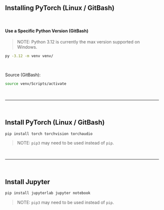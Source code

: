 ## Installing PyTorch (Linux / GitBash)

<br>

#### Use a Specific Python Version (GitBash)

> NOTE: Python 3.12 is currently the max version supported on Windows.

```bash
py -3.12 -m venv venv/
```

<br>

Source (GitBash):

```bash
source venv/Scripts/activate
```

<br>

---

<br>

## Install PyTorch (Linux / GitBash)

```bash
pip install torch torchvision torchaudio
```

> NOTE: `pip3` may need to be used instead of `pip`.

<br>

---

<br>

## Install Jupyter

```bash
pip install jupyterlab jupyter notebook
```

> NOTE: `pip3` may need to be used instead of `pip`.
